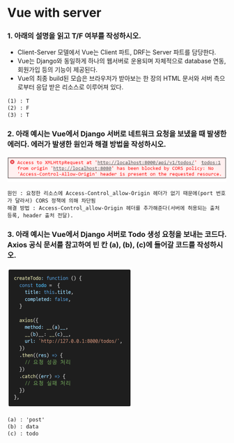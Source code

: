 # Vue with server

### 1. 아래의 설명을 읽고 T/F 여부를 작성하시오. 

- Client-Server 모델에서 Vue는 Client 파트, DRF는 Server 파트를 담당한다. 
- Vue는 Django와 동일하게 하나의 웹서버로 운용되며 자체적으로 database 연동, 회원가입 등의 기능이 제공된다.
- Vue의 최종 build된 모습은 브라우저가 받아보는 한 장의 HTML 문서와 서버 측으로부터 응답 받은 리소스로 이루어져 있다.

```
(1) : T
(2) : F
(3) : T
```

### 2. 아래 예시는 Vue에서 Django 서버로 네트워크 요청을 보냈을 때 발생한 에러다. 에러가 발생한 원인과 해결 방법을 작성하시오.

![image-20211115182630730](homework.assets/image-20211115182630730.png)

```
원인 : 요청한 리소스에 Access-Control_allow-Origin 헤더가 없기 때문에(port 번호가 달라서) CORS 정책에 의해 차단됨
해결 방법 : Access-Control_allow-Origin 헤더를 추가해준다(서버에 허용되는 출처 등록, header 출처 전달).
```

### 3. 아래 예시는 Vue에서 Django 서버로 Todo 생성 요청을 보내는 코드다. Axios 공식 문서를 참고하여 빈 칸 (a), (b), (c)에 들어갈 코드를 작성하시오.

![image-20211115182639287](homework.assets/image-20211115182639287.png)

```
(a) : 'post'
(b) : data
(c) : todo
```


